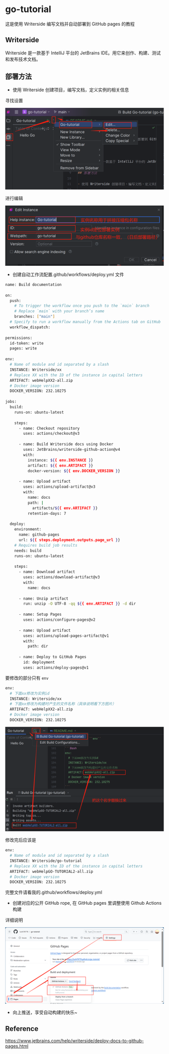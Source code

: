 # go-tutorial

这是使用 Writerside 编写文档并自动部署到 GitHub pages 的教程



## Writerside

Writerside 是一款基于 IntelliJ 平台的 JetBrains IDE。用它来创作、构建、测试和发布技术文档。

## 部署方法

- 使用 Writerside 创建项目，编写文档，定义实例的相关信息

寻找设置

![FIND-INSTANCE.png](image/FIND-INSTANCE.png)

进行编辑

![img.png](image/EDIT-INSTANCE.png)

- 创建自动工作流配置.github/workflows/deploy.yml 文件

```Bash
name: Build documentation

on:
  push:
    # To trigger the workflow once you push to the `main` branch
    # Replace `main` with your branch’s name
    branches: ["main"]
  # Specify to run a workflow manually from the Actions tab on GitHub
  workflow_dispatch:

permissions:
  id-token: write
  pages: write

env:
  # Name of module and id separated by a slash
  INSTANCE: Writerside/xx
  # Replace XX with the ID of the instance in capital letters
  ARTIFACT: webHelpXX2-all.zip
  # Docker image version
  DOCKER_VERSION: 232.10275

jobs:
  build:
    runs-on: ubuntu-latest
    
    steps:
      - name: Checkout repository
        uses: actions/checkout@v3

      - name: Build Writerside docs using Docker
        uses: JetBrains/writerside-github-action@v4
        with:
          instance: ${{ env.INSTANCE }}
          artifact: ${{ env.ARTIFACT }}
          docker-version: ${{ env.DOCKER_VERSION }}
        
      - name: Upload artifact
        uses: actions/upload-artifact@v3
        with:
          name: docs
          path: |
            artifacts/${{ env.ARTIFACT }}
          retention-days: 7

  deploy:
    environment:
      name: github-pages
      url: ${{ steps.deployment.outputs.page_url }}
    # Requires build job results
    needs: build
    runs-on: ubuntu-latest

    steps:
      - name: Download artifact
        uses: actions/download-artifact@v3
        with:
          name: docs

      - name: Unzip artifact
        run: unzip -O UTF-8 -qq ${{ env.ARTIFACT }} -d dir

      - name: Setup Pages
        uses: actions/configure-pages@v2
      
      - name: Upload artifact
        uses: actions/upload-pages-artifact@v1
        with:
          path: dir
      
      - name: Deploy to GitHub Pages
        id: deployment
        uses: actions/deploy-pages@v1
```

要修改的部分只有 ``env``

```Bash
env:
  # 下面xx修改为实例id
  INSTANCE: Writerside/xx
  # 下面xx修改为构建时产生的文件名称（具体说明看下方图片）
  ARTIFACT: webHelpXX2-all.zip
  # Docker image version
  DOCKER_VERSION: 232.10275
```

![artifact.png](image/artifact.png)

修改完后应该是

```Bash
env:
  # Name of module and id separated by a slash
  INSTANCE: Writerside/go-tutorial
  # Replace XX with the ID of the instance in capital letters
  ARTIFACT: webHelpGO-TUTORIAL2-all.zip
  # Docker image version
  DOCKER_VERSION: 232.10275
```

完整文件请看我的.github/workflows/deploy.yml

- 创建对应的公开 GitHub rope, 在 GitHub pages 里调整使用 Github Actions 构建

详细说明

![github-ini.png](image/github-ini.png)

- 向上推送，享受自动构建的快乐~


## Reference

https://www.jetbrains.com/help/writerside/deploy-docs-to-github-pages.html